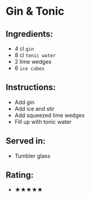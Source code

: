 # Gin & Tonic

## Ingredients:
- 4 cl `gin`
- 8 cl `tonic water`
- 2 lime wedges
- 6 `ice cubes`

## Instructions:
- Add gin
- Add ice and stir
- Add squeezed lime wedges
- Fill up with tonic water

## Served in:
- Tumbler glass

## Rating:
- ★★★★★